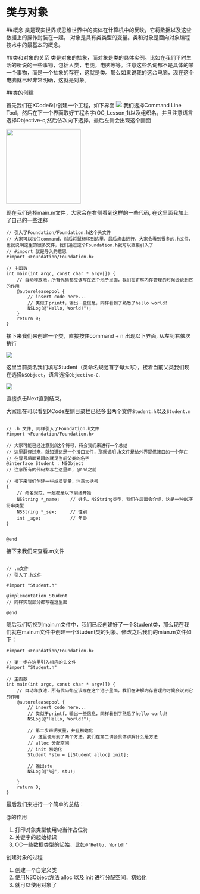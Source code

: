 # 类与对象

##概念
类是现实世界或思维世界中的实体在计算机中的反映，它将数据以及这些数据上的操作封装在一起。
对象是具有类类型的变量。类和对象是面向对象编程技术中的最基本的概念。

##类和对象的关系
类是对象的抽象，而对象是类的具体实例。比如在我们平时生活的所说的一些事物，包括人类，老虎，电脑等等。注意这些名词都不是具体的某一个事物，而是一个抽象的存在，这就是类。那么如果说我的这台电脑，现在这个电脑就已经非常明确，这就是对象。

##类的创建

首先我们在XCode6中创建一个工程，如下界面
<img src = "https://github.com/eilianlove/objective-c/blob/master/%E7%B1%BB%E4%B8%8E%E5%AF%B9%E8%B1%A1/create.png?raw=true">
我们选择Command Line Tool，然后在下一个界面取好工程名字(OC_Lesson_1)以及组织名，并且注意语言选择Objective-c,然后依次向下选择。最后左侧会出现这个画面

<img src = "/Users/zz/Documents/archerzz/gitbook/objective-c/类与对象/2.png" width = 200>

现在我们选择main.m文件，大家会在右侧看到这样的一些代码, 在这里面我加上了自己的一些注释

```objc
// 引入了Foundation/Foundation.h这个头文件
// 大家可以按住command，然后将鼠标移到这里，最后点击进行，大家会看到很多的.h文件，也就说明这里的很多文件，我们通过这个Foundation.h就可以直接引入了
// #import 就是导入的意思
#import <Foundation/Foundation.h>

// 主函数
int main(int argc, const char * argv[]) {
    // 自动释放池，所有代码都应该写在这个池子里面，我们在讲解内存管理的时候会说到它的作用
    @autoreleasepool {
        // insert code here...
        // 类似于printf，输出一些信息，同样看到了熟悉了hello world!
        NSLog(@"Hello, World!");
    }
    return 0;
}

```

接下来我们来创建一个类，直接按住command + n 出现以下界面, 从左到右依次执行

<img src = " /Users/zz/Documents/archerzz/gitbook/objective-c/类与对象/QQ20150410-1.png">

这里当前类名我们填写Student（类命名规范首字母大写），接着当前父类我们现在选择`NSObject`，语言选择`Objective-C`.

<img src = "/Users/zz/Documents/archerzz/gitbook/objective-c/类与对象/QQ20150410-3.png">

直接点击Next直到结束。

大家现在可以看到XCode左侧目录栏已经多出两个文件`Student.h`以及`Student.m`

```objc

// .h 文件, 同样引入了Foundation.h文件
#import <Foundation/Foundation.h>

// 大家可能已经注意到@这个符号，待会我们来进行一个总结
// 这里翻译过来，就知道这是一个接口文件，那就说明.h文件是给外界提供接口的一个存在
// 在冒号后面紧跟的就是当前父类的名字
@interface Student : NSObject
// 注意所有的代码都写在这里面, @end之前

// 接下来我们创建一些成员变量，注意大括号
{
    // 命名规范，一般都是以下划线开始
    NSString *_name;    // 姓名，NSString类型，我们在后面会介绍，这是一种OC字符串类型
    NSString *_sex;     // 性别
    int _age;           // 年龄
}


@end

```
接下来我们来查看.m文件

```objc

// .m文件
// 引入了.h文件

#import "Student.h"

@implementation Student
// 同样实现部分都写在这里面

@end

```

随后我们切换到main.m文件中，我们已经创建好了一个Student类，那么现在我们就在main.m文件中创建一个Student类的对象。修改之后我们的mian.m文件如下：

```objc
#import <Foundation/Foundation.h>

// 第一步在这里引入相应的头文件
#import "Student.h"

// 主函数
int main(int argc, const char * argv[]) {
    // 自动释放池，所有代码都应该写在这个池子里面，我们在讲解内存管理的时候会说到它的作用
    @autoreleasepool {
        // insert code here...
        // 类似于printf，输出一些信息，同样看到了熟悉了hello world!
        NSLog(@"Hello, World!");

        // 第二步声明变量，并且初始化
		 // 这里使用到了两个方法，我们在第二讲会具体讲解什么是方法
        // alloc 分配空间
        // init 初始化
        Student *stu = [[Student alloc] init];

        // 输出stu
        NSLog(@"%@", stu);

    }
    return 0;
}

```

最后我们来进行一个简单的总结：

@的作用

1. 打印对象类型使用`%@`当作占位符
2. 关键字的起始标识
3. OC一些数据类型的起始，比如`@"Hello, World!"`

创建对象的过程

1. 创建一个自定义类
2. 使用NSObject方法 alloc 以及 init 进行分配空间，初始化
3. 就可以使用对象了

